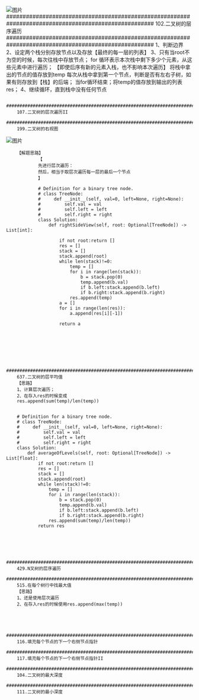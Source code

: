 ![图片](https://user-images.githubusercontent.com/38878365/188391854-a6d551ba-aeef-4772-8f42-db50d4c47338.png)
        #####################################################################################################
        102.二叉树的层序遍历
        #####################################################################################################
                1、判断边界
                2、设定两个栈分别存放节点以及存放【最终的每一层的列表】
                3、只有当root不为空的时候，每次往栈中存放节点；
                  for 循环表示本次栈中剩下多少个元素，从这些元素中进行遍历；
                  【即使后序有新的元素入栈，也不影响本次遍历】
                  将栈中拿出的节点的值存放到temp
                    每次从栈中拿到第一个节点，判断是否有左右子树，如果有则存放到【栈】的后端；
                   当for循环结束；将temp的值存放到输出的列表res；
                4、继续循环，直到栈中没有任何节点

        
        
        
        
        
        #####################################################################################################
        107.二叉树的层次遍历II
        #####################################################################################################
        199.二叉树的右视图
        
![图片](https://user-images.githubusercontent.com/38878365/188400585-b0ac791a-6caa-4f6f-9b99-0828315296fb.png)
        
        【解题思路】
                【
                先进行层次遍历：
                然后，相当于取层次遍历每一层的最后一个节点
                】
                
                # Definition for a binary tree node.
                # class TreeNode:
                #     def __init__(self, val=0, left=None, right=None):
                #         self.val = val
                #         self.left = left
                #         self.right = right
                class Solution:
                    def rightSideView(self, root: Optional[TreeNode]) -> List[int]:

                        if not root:return []
                        res = []
                        stack = []
                        stack.append(root)
                        while len(stack)!=0:
                            temp = []
                            for i in range(len(stack)):
                                b = stack.pop(0)
                                temp.append(b.val)
                                if b.left:stack.append(b.left)
                                if b.right:stack.append(b.right)
                            res.append(temp)
                        a = []
                        for i in range(len(res)):
                            a.append(res[i][-1])

                        return a
        
        
        
        
        
        
        
        #####################################################################################################
        637.二叉树的层平均值
        【思路】
        1、计算层次遍历；
        2、在存入res的时候变成
        res.append(sum(temp)/len(temp))
        
        
        # Definition for a binary tree node.
        # class TreeNode:
        #     def __init__(self, val=0, left=None, right=None):
        #         self.val = val
        #         self.left = left
        #         self.right = right
        class Solution:
            def averageOfLevels(self, root: Optional[TreeNode]) -> List[float]:
                if not root:return []
                res = []
                stack = []
                stack.append(root)
                while len(stack)!=0:
                    temp = []
                    for i in range(len(stack)):
                        b = stack.pop(0)
                        temp.append(b.val)
                        if b.left:stack.append(b.left)
                        if b.right:stack.append(b.right)
                    res.append(sum(temp)/len(temp))
                return res        
        
        
        
         
        
        ##################################################################################################### 
        429.N叉树的层序遍历
        ##################################################################################################### 
        515.在每个树行中找最大值
        【思路】
        1、还是使用层次遍历
        2、在存入res的时候使用res.append(max(temp))
        
        
        
        
        #####################################################################################################
        116.填充每个节点的下一个右侧节点指针
         #####################################################################################################
        117.填充每个节点的下一个右侧节点指针II
         #####################################################################################################
        104.二叉树的最大深度
         #####################################################################################################
        111.二叉树的最小深度    
